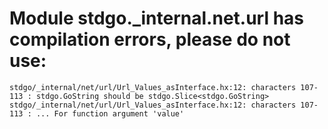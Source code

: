 # Module stdgo._internal.net.url has compilation errors, please do not use:
```
stdgo/_internal/net/url/Url_Values_asInterface.hx:12: characters 107-113 : stdgo.GoString should be stdgo.Slice<stdgo.GoString>
stdgo/_internal/net/url/Url_Values_asInterface.hx:12: characters 107-113 : ... For function argument 'value'

```

